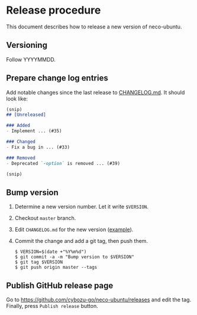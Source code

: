 Release procedure
=================

This document describes how to release a new version of neco-ubuntu.

Versioning
----------

Follow YYYYMMDD.

Prepare change log entries
--------------------------

Add notable changes since the last release to [CHANGELOG.md](CHANGELOG.md).
It should look like:

```markdown
(snip)
## [Unreleased]

### Added
- Implement ... (#35)

### Changed
- Fix a bug in ... (#33)

### Removed
- Deprecated `-option` is removed ... (#39)

(snip)
```

Bump version
------------

1. Determine a new version number.  Let it write `$VERSION`.
2. Checkout `master` branch.
3. Edit `CHANGELOG.md` for the new version ([example][]).
4. Commit the change and add a git tag, then push them.

    ```console
    $ VERSION=$(date +"%Y%m%d")
    $ git commit -a -m "Bump version to $VERSION"
    $ git tag $VERSION
    $ git push origin master --tags
    ```

Publish GitHub release page
---------------------------

Go to https://github.com/cybozu-go/neco-ubuntu/releases and edit the tag.
Finally, press `Publish release` button.

[example]: https://github.com/cybozu-go/etcdpasswd/commit/77d95384ac6c97e7f48281eaf23cb94f68867f79
